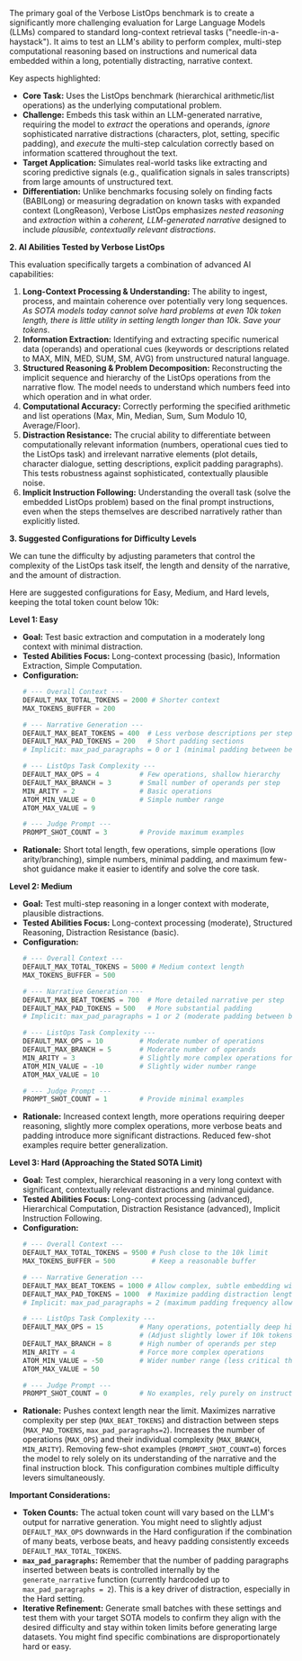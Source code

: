 The primary goal of the Verbose ListOps benchmark is to create a significantly more challenging evaluation for Large Language Models (LLMs) compared to standard long-context retrieval tasks ("needle-in-a-haystack"). It aims to test an LLM's ability to perform complex, multi-step computational reasoning based on instructions and numerical data embedded within a long, potentially distracting, narrative context.

Key aspects highlighted:
*   **Core Task:** Uses the ListOps benchmark (hierarchical arithmetic/list operations) as the underlying computational problem.
*   **Challenge:** Embeds this task within an LLM-generated narrative, requiring the model to *extract* the operations and operands, *ignore* sophisticated narrative distractions (characters, plot, setting, specific padding), and *execute* the multi-step calculation correctly based on information scattered throughout the text.
*   **Target Application:** Simulates real-world tasks like extracting and scoring predictive signals (e.g., qualification signals in sales transcripts) from large amounts of unstructured text.
*   **Differentiation:** Unlike benchmarks focusing solely on finding facts (BABILong) or measuring degradation on known tasks with expanded context (LongReason), Verbose ListOps emphasizes *nested reasoning* and *extraction* within a *coherent, LLM-generated narrative* designed to include *plausible, contextually relevant distractions*.

**2. AI Abilities Tested by Verbose ListOps**

This evaluation specifically targets a combination of advanced AI capabilities:

1.  **Long-Context Processing & Understanding:** The ability to ingest, process, and maintain coherence over potentially very long sequences. *As SOTA models today cannot solve hard problems at even 10k token length, there is little utility in setting length longer than 10k. Save your tokens*.
2.  **Information Extraction:** Identifying and extracting specific numerical data (operands) and operational cues (keywords or descriptions related to MAX, MIN, MED, SUM, SM, AVG) from unstructured natural language.
3.  **Structured Reasoning & Problem Decomposition:** Reconstructing the implicit sequence and hierarchy of the ListOps operations from the narrative flow. The model needs to understand which numbers feed into which operation and in what order.
4.  **Computational Accuracy:** Correctly performing the specified arithmetic and list operations (Max, Min, Median, Sum, Sum Modulo 10, Average/Floor).
5.  **Distraction Resistance:** The crucial ability to differentiate between computationally relevant information (numbers, operational cues tied to the ListOps task) and irrelevant narrative elements (plot details, character dialogue, setting descriptions, explicit padding paragraphs). This tests robustness against sophisticated, contextually plausible noise.
6.  **Implicit Instruction Following:** Understanding the overall task (solve the embedded ListOps problem) based on the final prompt instructions, even when the steps themselves are described narratively rather than explicitly listed.

**3. Suggested Configurations for Difficulty Levels**

We can tune the difficulty by adjusting parameters that control the complexity of the ListOps task itself, the length and density of the narrative, and the amount of distraction.

Here are suggested configurations for Easy, Medium, and Hard levels, keeping the total token count below 10k:

**Level 1: Easy**

*   **Goal:** Test basic extraction and computation in a moderately long context with minimal distraction.
*   **Tested Abilities Focus:** Long-context processing (basic), Information Extraction, Simple Computation.
*   **Configuration:**
    ```python
    # --- Overall Context ---
    DEFAULT_MAX_TOTAL_TOKENS = 2000 # Shorter context
    MAX_TOKENS_BUFFER = 200

    # --- Narrative Generation ---
    DEFAULT_MAX_BEAT_TOKENS = 400  # Less verbose descriptions per step
    DEFAULT_MAX_PAD_TOKENS = 200   # Short padding sections
    # Implicit: max_pad_paragraphs = 0 or 1 (minimal padding between beats)

    # --- ListOps Task Complexity ---
    DEFAULT_MAX_OPS = 4          # Few operations, shallow hierarchy
    DEFAULT_MAX_BRANCH = 3       # Small number of operands per step
    MIN_ARITY = 2                # Basic operations
    ATOM_MIN_VALUE = 0           # Simple number range
    ATOM_MAX_VALUE = 9

    # --- Judge Prompt ---
    PROMPT_SHOT_COUNT = 3        # Provide maximum examples
    ```
*   **Rationale:** Short total length, few operations, simple operations (low arity/branching), simple numbers, minimal padding, and maximum few-shot guidance make it easier to identify and solve the core task.

**Level 2: Medium**

*   **Goal:** Test multi-step reasoning in a longer context with moderate, plausible distractions.
*   **Tested Abilities Focus:** Long-context processing (moderate), Structured Reasoning, Distraction Resistance (basic).
*   **Configuration:**
    ```python
    # --- Overall Context ---
    DEFAULT_MAX_TOTAL_TOKENS = 5000 # Medium context length
    MAX_TOKENS_BUFFER = 500

    # --- Narrative Generation ---
    DEFAULT_MAX_BEAT_TOKENS = 700  # More detailed narrative per step
    DEFAULT_MAX_PAD_TOKENS = 500   # More substantial padding
    # Implicit: max_pad_paragraphs = 1 or 2 (moderate padding between beats)

    # --- ListOps Task Complexity ---
    DEFAULT_MAX_OPS = 10         # Moderate number of operations
    DEFAULT_MAX_BRANCH = 5       # Moderate number of operands
    MIN_ARITY = 3                # Slightly more complex operations forced
    ATOM_MIN_VALUE = -10         # Slightly wider number range
    ATOM_MAX_VALUE = 10

    # --- Judge Prompt ---
    PROMPT_SHOT_COUNT = 1        # Provide minimal examples
    ```
*   **Rationale:** Increased context length, more operations requiring deeper reasoning, slightly more complex operations, more verbose beats and padding introduce more significant distractions. Reduced few-shot examples require better generalization.

**Level 3: Hard (Approaching the Stated SOTA Limit)**

*   **Goal:** Test complex, hierarchical reasoning in a very long context with significant, contextually relevant distractions and minimal guidance.
*   **Tested Abilities Focus:** Long-context processing (advanced), Hierarchical Computation, Distraction Resistance (advanced), Implicit Instruction Following.
*   **Configuration:**
    ```python
    # --- Overall Context ---
    DEFAULT_MAX_TOTAL_TOKENS = 9500 # Push close to the 10k limit
    MAX_TOKENS_BUFFER = 500         # Keep a reasonable buffer

    # --- Narrative Generation ---
    DEFAULT_MAX_BEAT_TOKENS = 1000 # Allow complex, subtle embedding within beats
    DEFAULT_MAX_PAD_TOKENS = 1000  # Maximize padding distraction length
    # Implicit: max_pad_paragraphs = 2 (maximum padding frequency allowed by code)

    # --- ListOps Task Complexity ---
    DEFAULT_MAX_OPS = 15         # Many operations, potentially deep hierarchy
                                 # (Adjust slightly lower if 10k tokens is consistently exceeded)
    DEFAULT_MAX_BRANCH = 8       # High number of operands per step
    MIN_ARITY = 4                # Force more complex operations
    ATOM_MIN_VALUE = -50         # Wider number range (less critical than structure)
    ATOM_MAX_VALUE = 50

    # --- Judge Prompt ---
    PROMPT_SHOT_COUNT = 0        # No examples, rely purely on instructions
    ```
*   **Rationale:** Pushes context length near the limit. Maximizes narrative complexity per step (`MAX_BEAT_TOKENS`) and distraction between steps (`MAX_PAD_TOKENS`, `max_pad_paragraphs=2`). Increases the number of operations (`MAX_OPS`) and their individual complexity (`MAX_BRANCH`, `MIN_ARITY`). Removing few-shot examples (`PROMPT_SHOT_COUNT=0`) forces the model to rely solely on its understanding of the narrative and the final instruction block. This configuration combines multiple difficulty levers simultaneously.

**Important Considerations:**

*   **Token Counts:** The actual token count will vary based on the LLM's output for narrative generation. You might need to slightly adjust `DEFAULT_MAX_OPS` downwards in the Hard configuration if the combination of many beats, verbose beats, and heavy padding consistently exceeds `DEFAULT_MAX_TOTAL_TOKENS`.
*   **`max_pad_paragraphs`:** Remember that the number of padding paragraphs inserted between beats is controlled internally by the `generate_narrative` function (currently hardcoded up to `max_pad_paragraphs = 2`). This is a key driver of distraction, especially in the Hard setting.
*   **Iterative Refinement:** Generate small batches with these settings and test them with your target SOTA models to confirm they align with the desired difficulty and stay within token limits before generating large datasets. You might find specific combinations are disproportionately hard or easy.